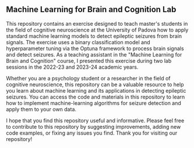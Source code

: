 ## Machine Learning for Brain and Cognition Lab
This repository contains an exercise designed to teach master's students in the field of cognitive neuroscience at the University of Padova how to apply standard machine learning models to detect epileptic seizures from brain signals. The exercise uses a binary classification model and hyperparameter tuning via the Optuna framework to process brain signals and detect seizures. As a teaching assistant in the "Machine Learning for Brain and Cognition" course, I presented this exercise during two lab sessions in the 2022-23 and 2023-24 academic years.

Whether you are a psychology student or a researcher in the field of cognitive neuroscience, this repository can be a valuable resource to help you learn about machine learning and its applications in detecting epileptic seizures. You can access the code and materials in this repository to learn how to implement machine-learning algorithms for seizure detection and apply them to your own data.

I hope that you find this repository useful and informative. Please feel free to contribute to this repository by suggesting improvements, adding new code examples, or fixing any issues you find. Thank you for visiting our repository!
